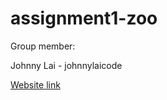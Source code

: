 # assignment1-zoo

Group member:

Johnny Lai - johnnylaicode

[Website link](https://johnnylaicode.github.io/assignment1-zoo/)
